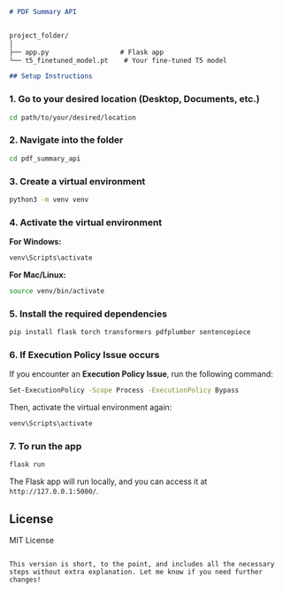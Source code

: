 
```markdown
# PDF Summary API


project_folder/
│
├── app.py                  # Flask app
└── t5_finetuned_model.pt    # Your fine-tuned T5 model

## Setup Instructions
```
### 1. Go to your desired location (Desktop, Documents, etc.)
```bash
cd path/to/your/desired/location
```

### 2. Navigate into the folder
```bash
cd pdf_summary_api
```

### 3. Create a virtual environment
```bash
python3 -m venv venv
```

### 4. Activate the virtual environment

**For Windows:**
```bash
venv\Scripts\activate
```

**For Mac/Linux:**
```bash
source venv/bin/activate
```

### 5. Install the required dependencies
```bash
pip install flask torch transformers pdfplumber sentencepiece
```

### 6. If Execution Policy Issue occurs
If you encounter an **Execution Policy Issue**, run the following command:
```bash
Set-ExecutionPolicy -Scope Process -ExecutionPolicy Bypass
```

Then, activate the virtual environment again:
```bash
venv\Scripts\activate
```

### 7. To run the app
```bash
flask run
```

The Flask app will run locally, and you can access it at `http://127.0.0.1:5000/`.

## License
MIT License
```

This version is short, to the point, and includes all the necessary steps without extra explanation. Let me know if you need further changes!


